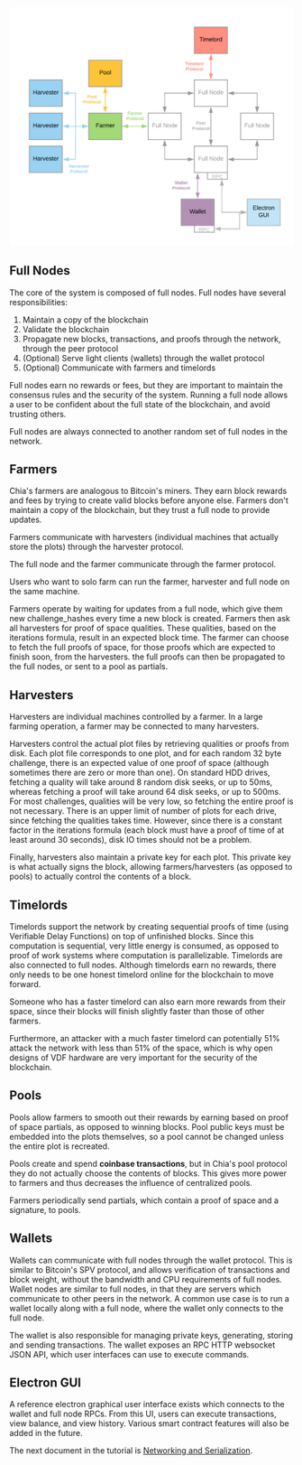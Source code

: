 ![chia-architecture](images/chia-network-architecture.png)

## Full Nodes
The core of the system is composed of full nodes. Full nodes have several responsibilities:
1. Maintain a copy of the blockchain
2. Validate the blockchain
3. Propagate new blocks, transactions, and proofs through the network, through the peer protocol
4. (Optional) Serve light clients (wallets) through the wallet protocol
5. (Optional) Communicate with farmers and timelords

Full nodes earn no rewards or fees, but they are important to maintain the consensus rules
and the security of the system. Running a full node allows a user to be confident about the
full state of the blockchain, and avoid trusting others.

Full nodes are always connected to another random set of full nodes in the network.


## Farmers
Chia's farmers are analogous to Bitcoin's miners. They earn block rewards and fees by trying to
create valid blocks before anyone else. Farmers don't maintain a copy of the blockchain, but they trust a full node to provide updates.

Farmers communicate with harvesters (individual machines that actually store the plots) through the harvester protocol.

The full node and the farmer communicate through the farmer protocol.

Users who want to solo farm can run the farmer, harvester and full node on the same machine.

Farmers operate by waiting for updates from a full node, which give them new challenge_hashes every time a new block is created.
Farmers then ask all harvesters for proof of space qualities. These qualities, based on the iterations formula, result in an expected block time.
The farmer can choose to fetch the full proofs of space, for those proofs which are expected to finish soon, from
the harvesters.
the full proofs can then be propagated to the full nodes, or sent to a pool as partials.


## Harvesters
Harvesters are individual machines controlled by a farmer.
In a large farming operation, a farmer may be connected to many harvesters.


Harvesters control the actual plot files by retrieving qualities or proofs from disk.
Each plot file corresponds to one plot, and for each random 32 byte challenge, there is an expected
value of one proof of space (although sometimes there are zero or more than one).
On standard HDD drives, fetching a quality will take around 8 random disk seeks, or up to 50ms, whereas fetching a proof will take around 64 disk seeks, or up to 500ms.
For most challenges, qualities will be very low, so fetching the entire proof is not necessary.
There is an upper limit of number of plots for each drive, since fetching the qualities takes time.
However, since there is a constant factor in the iterations formula (each block must have a proof of time of at least around 30 seconds), disk IO times should not be a problem.


Finally, harvesters also maintain a private key for each plot.
This private key is what actually signs the block, allowing farmers/harvesters (as opposed to pools) to actually control the contents of a block.

## Timelords

Timelords support the network by creating sequential proofs of time (using Verifiable Delay Functions) on top of unfinished blocks.
Since this computation is sequential, very little energy is consumed, as opposed to proof of work systems where computation is parallelizable.
Timelords are also connected to full nodes.
Although timelords earn no rewards, there only needs to be one honest timelord online for the blockchain to move forward.

Someone who has a faster timelord can also earn more rewards from their space, since their blocks will finish slightly faster than those of other farmers.

Furthermore, an attacker with a much faster timelord can potentially 51% attack the network with less than 51% of the space, which is why open designs of VDF hardware are very important for the security of the blockchain.

## Pools

Pools allow farmers to smooth out their rewards by earning based on proof of space partials, as opposed to winning blocks.
Pool public keys must be embedded into the plots themselves, so a pool cannot be changed unless the entire plot is recreated.

Pools create and spend **coinbase transactions**, but in Chia's pool protocol they do not actually choose the contents of blocks.
This gives more power to farmers and thus decreases the influence of centralized pools.

Farmers periodically send partials, which contain a proof of space and a signature, to pools.


## Wallets

Wallets can communicate with full nodes through the wallet protocol.
This is similar to Bitcoin's SPV protocol, and allows verification of transactions and block weight, without the bandwidth and CPU requirements of full nodes.
Wallet nodes are similar to full nodes, in that they are servers which communicate to other peers in the network. A common use case is to run a wallet locally along with a full node, where the wallet only connects to the full node.

The wallet is also responsible for managing private keys, generating, storing and sending transactions. The wallet exposes an RPC HTTP websocket JSON API, which user interfaces can use to execute commands.

## Electron GUI

A reference electron graphical user interface exists which connects to the wallet and full node RPCs. From this UI, users can execute transactions, view balance, and view history. Various smart contract features will also be added in the future.


The next document in the tutorial is [Networking and Serialization](https://github.com/Chia-Network/chia-blockchain/wiki/Networking-and-Serialization).
